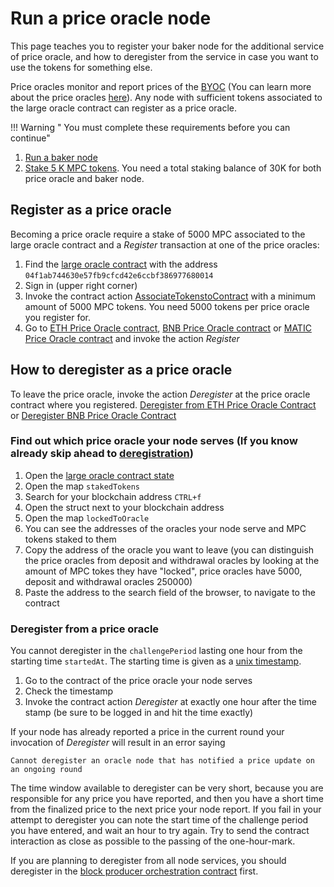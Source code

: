 # Run a price oracle node

This page teaches you to register your baker node for the additional service of price oracle, and how to deregister from
the service in case you want to use the tokens for something else.

Price oracles monitor and report prices of the [BYOC](../pbc-fundamentals/byoc/introduction-to-byoc.md) (You can learn
more about the price oracles [here](../pbc-fundamentals/dictionary.md#price-oracle)). Any node with
sufficient tokens associated to the large oracle contract can register as a price oracle.

!!! Warning " You must complete these requirements before you can continue"    
1. [Run a baker node](run-a-baker-node.md)
2. [Stake 5 K MPC tokens](https://browser.partisiablockchain.com/node-operation). You need a total staking balance of
30K for both price oracle and baker node.

## Register as a price oracle

Becoming a price oracle require a stake of 5000 MPC associated to the large oracle contract and a _Register_ transaction
at one of the price oracles:

1. Find
   the [large oracle contract](https://browser.partisiablockchain.com/contracts/04f1ab744630e57fb9cfcd42e6ccbf386977680014/associateTokensToContract)
   with the address `04f1ab744630e57fb9cfcd42e6ccbf386977680014`
2. Sign in (upper right corner)
3. Invoke the contract
   action [AssociateTokenstoContract](https://browser.partisiablockchain.com/contracts/04f1ab744630e57fb9cfcd42e6ccbf386977680014/associateTokensToContract)
   with a minimum amount of 5000 MPC tokens. You need 5000 tokens per price oracle you register for.
4. Go to
   [ETH Price Oracle contract](https://browser.partisiablockchain.com/contracts/0485010babcdb7aa56a0da57a840d81e2ea5f5705d/register),
   [BNB Price Oracle contract](https://browser.partisiablockchain.com/contracts/049abfc6e763e8115e886fd1f7811944f43b533c39/register)
   or
   [MATIC Price Oracle contract](https://browser.partisiablockchain.com/contracts/042a9dcb0c96b9875f529e3a51ddc02473c1a78d33/register)
   and invoke the action _Register_



## How to deregister as a price oracle

To leave the price oracle, invoke the action _Deregister_ at the price oracle contract where you registered. [Deregister from ETH Price Oracle Contract](https://browser.partisiablockchain.com/contracts/0485010babcdb7aa56a0da57a840d81e2ea5f5705d/deregister) or [Deregister BNB Price Oracle Contract](https://browser.partisiablockchain.com/contracts/049abfc6e763e8115e886fd1f7811944f43b533c39/deregister)
 
### Find out which price oracle your node serves (If you know already skip ahead to [deregistration](#deregister-from-a-price-oracle))   

1. Open
   the [large oracle contract state](https://browser.partisiablockchain.com/contracts/04f1ab744630e57fb9cfcd42e6ccbf386977680014?tab=state)
2. Open the map `stakedTokens`
3. Search for your blockchain address `CTRL+f`
4. Open the struct next to your blockchain address
5. Open the map `lockedToOracle`
6. You can see the addresses of the oracles your node serve and MPC tokens staked to them
7. Copy the address of the oracle you want to leave (you can distinguish the price oracles from deposit and withdrawal
   oracles by looking at the amount of MPC tokes they have "locked", price oracles have 5000, deposit and withdrawal
   oracles 250000)
8. Paste the address to the search field of the browser, to navigate to the contract

### Deregister from a price oracle   

You cannot deregister in the `challengePeriod` lasting one hour from the starting time `startedAt`. The starting time is given as a [unix timestamp](https://www.unixtimestamp.com/).

1. Go to the contract of the price oracle your node serves
2. Check the timestamp
3. Invoke the contract action _Deregister_ at exactly one hour after the time stamp (be sure to be logged in and hit the time exactly)

If your node has already reported a price in the current round your invocation of _Deregister_ will result in an error
saying 

```Cannot deregister an oracle node that has notified a price update on an ongoing round```


The time window available to deregister can be very short, because you are responsible for any price you have reported,
and then you have a short time from the finalized price to the next price your node report. If you fail in your attempt
to deregister you can note the start time of the challenge period you have entered, and wait an hour to try again. Try
to send the contract interaction as close as possible to the passing of the one-hour-mark.

If you are planning to deregister from all node services, you should deregister in
the [block producer orchestration contract](https://browser.partisiablockchain.com/contracts/04203b77743ad0ca831df9430a6be515195733ad91/removeBp)
first.
